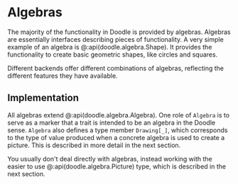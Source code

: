 # Algebras

The majority of the functionality in Doodle is provided by algebras. Algebras are essentially interfaces describing pieces of functionality. A very simple example of an algebra is @:api(doodle.algebra.Shape). It provides the functionality to create basic geometric shapes, like circles and squares.

Different backends offer different combinations of algebras, reflecting the different features they have available.


## Implementation

All algebras extend @:api(doodle.algebra.Algebra). One role of `Algebra` is to serve as a marker that a trait is intended to be an algebra in the Doodle sense. `Algebra` also defines a type member `Drawing[_]`, which corresponds to the type of value produced when a concrete algebra is used to create a picture. This is described in more detail in the next section.

You usually don't deal directly with algebras, instead working with the easier to use @:api(doodle.algebra.Picture) type, which is described in the next section.
